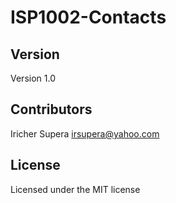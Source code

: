 # ISP1002-Contacts

## Version
Version 1.0

## Contributors
Iricher Supera <irsupera@yahoo.com>

## License
Licensed under the MIT license
